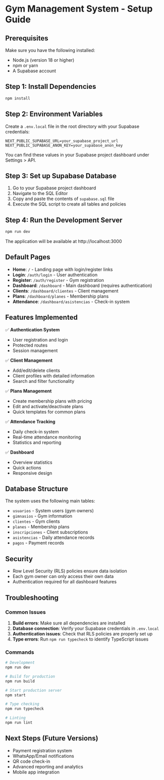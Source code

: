 # Gym Management System - Setup Guide

## Prerequisites

Make sure you have the following installed:
- Node.js (version 18 or higher)
- npm or yarn
- A Supabase account

## Step 1: Install Dependencies

```bash
npm install
```

## Step 2: Environment Variables

Create a `.env.local` file in the root directory with your Supabase credentials:

```env
NEXT_PUBLIC_SUPABASE_URL=your_supabase_project_url
NEXT_PUBLIC_SUPABASE_ANON_KEY=your_supabase_anon_key
```

You can find these values in your Supabase project dashboard under Settings > API.

## Step 3: Set up Supabase Database

1. Go to your Supabase project dashboard
2. Navigate to the SQL Editor
3. Copy and paste the contents of `supabase.sql` file
4. Execute the SQL script to create all tables and policies

## Step 4: Run the Development Server

```bash
npm run dev
```

The application will be available at http://localhost:3000

## Default Pages

- **Home**: `/` - Landing page with login/register links
- **Login**: `/auth/login` - User authentication
- **Register**: `/auth/register` - Gym registration
- **Dashboard**: `/dashboard` - Main dashboard (requires authentication)
- **Clients**: `/dashboard/clientes` - Client management
- **Plans**: `/dashboard/planes` - Membership plans
- **Attendance**: `/dashboard/asistencias` - Check-in system

## Features Implemented

✅ **Authentication System**
- User registration and login
- Protected routes
- Session management

✅ **Client Management**
- Add/edit/delete clients
- Client profiles with detailed information
- Search and filter functionality

✅ **Plans Management**
- Create membership plans with pricing
- Edit and activate/deactivate plans
- Quick templates for common plans

✅ **Attendance Tracking**
- Daily check-in system
- Real-time attendance monitoring
- Statistics and reporting

✅ **Dashboard**
- Overview statistics
- Quick actions
- Responsive design

## Database Structure

The system uses the following main tables:
- `usuarios` - System users (gym owners)
- `gimnasios` - Gym information
- `clientes` - Gym clients
- `planes` - Membership plans
- `inscripciones` - Client subscriptions
- `asistencias` - Daily attendance records
- `pagos` - Payment records

## Security

- Row Level Security (RLS) policies ensure data isolation
- Each gym owner can only access their own data
- Authentication required for all dashboard features

## Troubleshooting

### Common Issues

1. **Build errors**: Make sure all dependencies are installed
2. **Database connection**: Verify your Supabase credentials in `.env.local`
3. **Authentication issues**: Check that RLS policies are properly set up
4. **Type errors**: Run `npm run typecheck` to identify TypeScript issues

### Commands

```bash
# Development
npm run dev

# Build for production
npm run build

# Start production server
npm start

# Type checking
npm run typecheck

# Linting
npm run lint
```

## Next Steps (Future Versions)

- Payment registration system
- WhatsApp/Email notifications
- QR code check-in
- Advanced reporting and analytics
- Mobile app integration